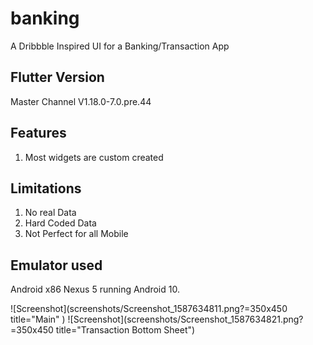 # banking

A Dribbble Inspired UI for a Banking/Transaction App

## Flutter Version

Master Channel
V1.18.0-7.0.pre.44

## Features

1. Most widgets are custom created


## Limitations

1. No real Data
2. Hard Coded Data
3. Not Perfect for all Mobile

## Emulator used

Android x86 Nexus 5 running Android 10.

![Screenshot](screenshots/Screenshot_1587634811.png?=350x450 title="Main" )
![Screenshot](screenshots/Screenshot_1587634821.png?=350x450 title="Transaction Bottom Sheet")